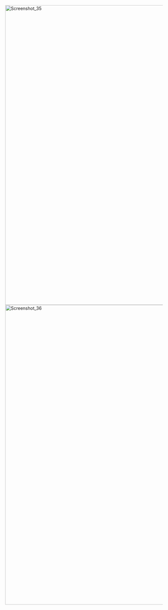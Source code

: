 <img width="960" alt="Screenshot_35" src="https://github.com/user-attachments/assets/f9e3ef0e-e0b6-48a9-9a4a-37fc0e5eef27">
<img width="960" alt="Screenshot_36" src="https://github.com/user-attachments/assets/8c35c908-d7de-4ca0-bf1b-d9259d98d2d2">
